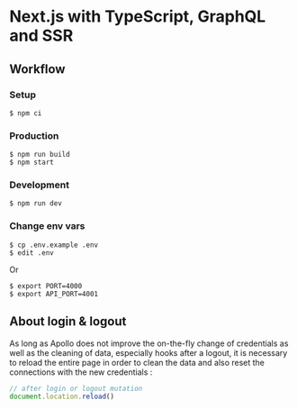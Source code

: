 # Next.js with TypeScript, GraphQL and SSR

## Workflow

### Setup

```shell
$ npm ci
```

### Production

```shell
$ npm run build
$ npm start
```

### Development

```shell
$ npm run dev
```

### Change env vars

```shell
$ cp .env.example .env
$ edit .env
```

Or

```shell
$ export PORT=4000
$ export API_PORT=4001
```

## About login & logout

As long as Apollo does not improve the on-the-fly change of credentials as well
as the cleaning of data, especially hooks after a logout, it is necessary to
reload the entire page in order to clean the data and also reset the connections
with the new credentials :

```typescript
// after login or logout mutation
document.location.reload()
```
